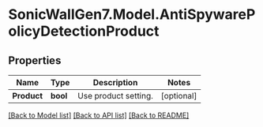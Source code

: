 # SonicWallGen7.Model.AntiSpywarePolicyDetectionProduct

## Properties

Name | Type | Description | Notes
------------ | ------------- | ------------- | -------------
**Product** | **bool** | Use product setting. | [optional] 

[[Back to Model list]](../README.md#documentation-for-models) [[Back to API list]](../README.md#documentation-for-api-endpoints) [[Back to README]](../README.md)


